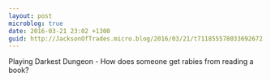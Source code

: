 ```yaml
---
layout: post
microblog: true
date: 2016-03-21 23:02 +1300
guid: http://JacksonOfTrades.micro.blog/2016/03/21/t711855578033692672.html
---
```

Playing Darkest Dungeon -  How does someone get rabies from reading a book?

